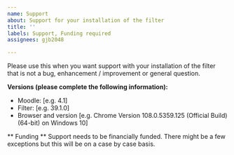 ```yaml
---
name: Support
about: Support for your installation of the filter
title: ''
labels: Support, Funding required
assignees: gjb2048

---
```


Please use this when you want support with your installation of the filter that is not a bug, enhancement / improvement or general question.

**Versions (please complete the following information):**
 - Moodle: [e.g. 4.1]
 - Filter: [e.g. 39.1.0]
 - Browser and version [e.g. Chrome Version 108.0.5359.125 (Official Build) (64-bit) on Windows 10]

** Funding **
Support needs to be financially funded.  There might be a few exceptions but this will be on a case by case basis.
